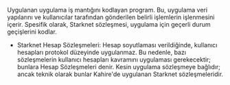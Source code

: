 Uygulanan uygulama iş mantığını kodlayan program. Bu, uygulama veri yapılarını ve kullanıcılar tarafından gönderilen belirli işlemlerin işlenmesini içerir. Spesifik olarak, Starknet sözleşmesi, uygulama için geçerli durum geçişlerini kodlar.

* Starknet Hesap Sözleşmeleri: Hesap soyutlaması verildiğinde, kullanıcı hesapları protokol düzeyinde uygulanmaz. Bu nedenle, bazı sözleşmelerin kullanıcı hesapları kavramını uygulaması gerekecektir; bunlara Hesap Sözleşmeleri denir. Kesin uygulama sözleşmeye bağlıdır; ancak teknik olarak bunlar Kahire'de uygulanan Starknet sözleşmeleridir.